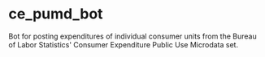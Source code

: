 # ce_pumd_bot

Bot for posting expenditures of individual consumer units from the Bureau of Labor Statistics' Consumer Expenditure Public Use Microdata set.
